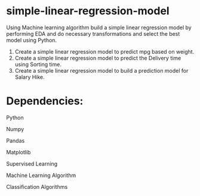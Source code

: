 # simple-linear-regression-model
Using Machine learning algorithm build a simple linear regression model by performing EDA and do necessary transformations and select the best model using Python.
1. Create a simple linear regression model to predict mpg based on weight.
2. Create a simple linear regression model to predict the Delivery time using Sorting time.
3. Create a simple linear regression model to build a prediction model for Salary Hike.

# Dependencies:
Python

Numpy

Pandas

Matplotlib

Supervised Learning

Machine Learning Algorithm

Classification Algorithms
